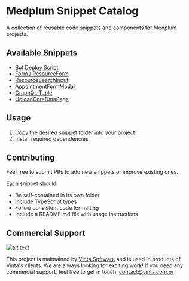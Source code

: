 # Medplum Snippet Catalog

A collection of reusable code snippets and components for Medplum projects.

## Available Snippets

- [Bot Deploy Script](snippets/BotDeployScript)
- [Form / ResourceForm](snippets/Form)
- [ResourceSearchInput](snippets/ResourceSearchInput)
- [AppointmentFormModal](snippets/AppointmentFormModal)
- [GraphQL Table](snippets/GraphQLTable)
- [UploadCoreDataPage](snippets/UploadCoreDataPage)

## Usage

1. Copy the desired snippet folder into your project
2. Install required dependencies

## Contributing

Feel free to submit PRs to add new snippets or improve existing ones.

Each snippet should:

- Be self-contained in its own folder
- Include TypeScript types
- Follow consistent code formatting
- Include a README.md file with usage instructions

## Commercial Support

[![alt text](https://avatars2.githubusercontent.com/u/5529080?s=80&v=4 'Vinta Logo')](https://www.vinta.com.br/)

This project is maintained by [Vinta Software](https://www.vinta.com.br/) and is used in products of Vinta's clients. We are always looking for exciting work! If you need any commercial support, feel free to get in touch: contact@vinta.com.br
